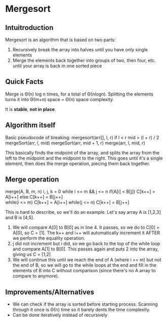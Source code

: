 # Mergesort

## Intuitroduction
Mergesort is an algorithm that is based on two parts:
1. Recursively break the array into halves until you have only single elements
2. Merge the elements back together into groups of two, then four, etc. until your array is back in one sorted piece

## Quick Facts
Merge is Θ(n) log n times, for a total of Θ(nlogn). Splitting the elements turns it into Θ(m+n) space = Θ(n) space complexity.

It is **stable**, **not in place**. 

## Algorithm itself
Basic pseudocode of breaking:
mergesort(arr[], l, r)
  if l < r
      mid = (l + r) / 2
      mergeSort(arr, l, mid)
      mergeSort(arr, mid + 1, r)
      merge(arr, l, mid, r)

This basically finds the midpoint of the array, and splits the array from the left to the midpoint and the midpoint to the right. This goes until it's a single element, then does the merge operation, piecing them back together.

## Merge operation
merge(A, B, m, n)
  i, j, k = 0
  while i <= m && j <= n
    if(A[i] < B[j]) C[k++] = A[i++]
    else C[k++] = B[j++]   
while(i <= m) C[k++] = A[i++]
while(j <= n) C[k++] = B[j++]

This is hard to describe, so we'll do an example. Let's say array A is [1,2,3] and B is [4,5].

1. We will compare A[0] to B[0] as in line 4. It passes, so we do to C[0] = A[0], so C = [1]. The k++ and i++ will automatically increment it AFTER we perform the equality operation.
2. j did not increment but i did, so we go back to the top of the while loop and compare A[1] to B[0]. This passes again and puts 2 into the array, giving us C = [1,2]
3. We will continue this until we reach the end of A (where i == m) but not the end of B, so we will go to the while loops at the end and fill in the elements of B into C without comparison (since there's no A array to compare to anymore).

## Improvements/Alternatives
- We can check if the array is sorted before starting process. Scanning through it once is Θ(n) time so it barely dents the time complexity.
- Can be done iteratively instead of recursively
